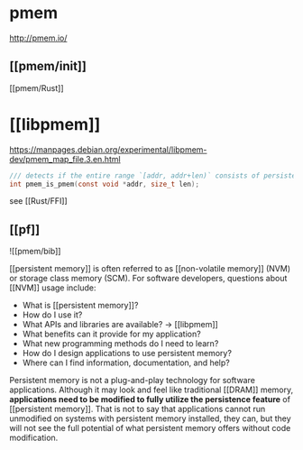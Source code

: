 # pmem
http://pmem.io/

## [[pmem/init]]

[[pmem/Rust]]

# [[libpmem]]

https://manpages.debian.org/experimental/libpmem-dev/pmem_map_file.3.en.html

```c
/// detects if the entire range `[addr, addr+len)` consists of persistent memory
int pmem_is_pmem(const void *addr, size_t len);
```

see [[Rust/FFI]]

## [[pf]]

![[pmem/bib]]

[[persistent memory]] is often referred to as [[non-volatile memory]] (NVM) or storage class memory (SCM). For software developers, questions about [[NVM]] usage include:
- What is [[persistent memory]]?
- How do I use it?
- What APIs and libraries are available? -> [[libpmem]]
- What benefits can it provide for my application?
- What new programming methods do I
need to learn?
- How do I design applications to use persistent memory?
- Where can I find information, documentation, and help?

Persistent memory is not a plug-and-play technology for software applications.
Although it may look and feel like traditional [[DRAM]] memory, **applications need to be
modified to fully utilize the persistence feature** of [[persistent memory]]. That is not to say
that applications cannot run unmodified on systems with persistent memory installed,
they can, but they will not see the full potential of what persistent memory offers without
code modification.

